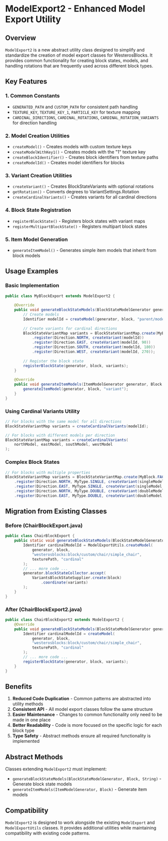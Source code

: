 # ModelExport2 - Enhanced Model Export Utility

## Overview

`ModelExport2` is a new abstract utility class designed to simplify and standardize the creation of model export classes for WesterosBlocks. It provides common functionality for creating block states, models, and handling rotations that are frequently used across different block types.

## Key Features

### 1. Common Constants
- `GENERATED_PATH` and `CUSTOM_PATH` for consistent path handling
- `TEXTURE_KEY`, `TEXTURE_KEY_1`, `PARTICLE_KEY` for texture mapping
- `CARDINAL_DIRECTIONS`, `CARDINAL_ROTATIONS`, `CARDINAL_ROTATION_VARIANTS` for direction handling

### 2. Model Creation Utilities
- `createModel()` - Creates models with custom texture keys
- `createModelWithKey1()` - Creates models with the "1" texture key
- `createBlockIdentifier()` - Creates block identifiers from texture paths
- `createModelId()` - Creates model identifiers for blocks

### 3. Variant Creation Utilities
- `createVariant()` - Creates BlockStateVariants with optional rotations
- `getRotation()` - Converts degrees to VariantSettings.Rotation
- `createCardinalVariants()` - Creates variants for all cardinal directions

### 4. Block State Registration
- `registerBlockState()` - Registers block states with variant maps
- `registerMultipartBlockState()` - Registers multipart block states

### 5. Item Model Generation
- `generateItemModel()` - Generates simple item models that inherit from block models

## Usage Examples

### Basic Implementation

```java
public class MyBlockExport extends ModelExport2 {
    
    @Override
    public void generateBlockStateModels(BlockStateModelGenerator generator, Block block, String texturePath) {
        // Create models
        Identifier modelId = createModel(generator, block, "parent/model/path", texturePath, "variant");
        
        // Create variants for cardinal directions
        BlockStateVariantMap variants = BlockStateVariantMap.create(MyBlock.FACING)
            .register(Direction.NORTH, createVariant(modelId))
            .register(Direction.EAST, createVariant(modelId, 90))
            .register(Direction.SOUTH, createVariant(modelId, 180))
            .register(Direction.WEST, createVariant(modelId, 270));
        
        // Register the block state
        registerBlockState(generator, block, variants);
    }
    
    @Override
    public void generateItemModels(ItemModelGenerator generator, Block block) {
        generateItemModel(generator, block, "variant");
    }
}
```

### Using Cardinal Variants Utility

```java
// For blocks with the same model for all directions
BlockStateVariantMap variants = createCardinalVariants(modelId);

// For blocks with different models per direction
BlockStateVariantMap variants = createCardinalVariants(
    northModel, eastModel, southModel, westModel
);
```

### Complex Block States

```java
// For blocks with multiple properties
BlockStateVariantMap variants = BlockStateVariantMap.create(MyBlock.FACING, MyBlock.TYPE)
    .register(Direction.NORTH, MyType.SINGLE, createVariant(singleModel))
    .register(Direction.EAST, MyType.SINGLE, createVariant(singleModel, 90))
    .register(Direction.NORTH, MyType.DOUBLE, createVariant(doubleModel))
    .register(Direction.EAST, MyType.DOUBLE, createVariant(doubleModel, 90));
```

## Migration from Existing Classes

### Before (ChairBlockExport.java)
```java
public class ChairBlockExport {
    public static void generateBlockStateModels(BlockStateModelGenerator generator, Block block, String texturePath) {
        Identifier cardinalModelId = ModelExportUtils.createModel(
            generator, block, 
            "westerosblocks:block/custom/chair/simple_chair", 
            texturePath, "cardinal"
        );
        // ... more code ...
        generator.blockStateCollector.accept(
            VariantsBlockStateSupplier.create(block)
                .coordinate(variants)
        );
    }
}
```

### After (ChairBlockExport2.java)
```java
public class ChairBlockExport2 extends ModelExport2 {
    @Override
    public void generateBlockStateModels(BlockStateModelGenerator generator, Block block, String texturePath) {
        Identifier cardinalModelId = createModel(
            generator, block, 
            "westerosblocks:block/custom/chair/simple_chair", 
            texturePath, "cardinal"
        );
        // ... more code ...
        registerBlockState(generator, block, variants);
    }
}
```

## Benefits

1. **Reduced Code Duplication** - Common patterns are abstracted into utility methods
2. **Consistent API** - All model export classes follow the same structure
3. **Easier Maintenance** - Changes to common functionality only need to be made in one place
4. **Better Readability** - Code is more focused on the specific logic for each block type
5. **Type Safety** - Abstract methods ensure all required functionality is implemented

## Abstract Methods

Classes extending `ModelExport2` must implement:

- `generateBlockStateModels(BlockStateModelGenerator, Block, String)` - Generate block state models
- `generateItemModels(ItemModelGenerator, Block)` - Generate item models

## Compatibility

`ModelExport2` is designed to work alongside the existing `ModelExport` and `ModelExportUtils` classes. It provides additional utilities while maintaining compatibility with existing code patterns. 